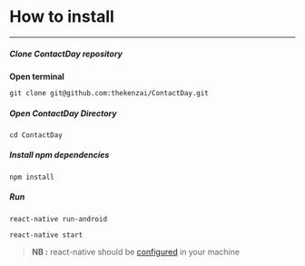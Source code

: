 # How to install 
___
##### Clone ContactDay repository 
**Open terminal**

`git clone git@github.com:thekenzai/ContactDay.git` 
##### Open ContactDay Directory
`cd ContactDay`
##### Install npm dependencies
`npm install` 
##### Run 

`react-native run-android`

`react-native start`

> **NB :** react-native should be [configured](http://reactnative.dev/docs/environment-setup) in your machine 